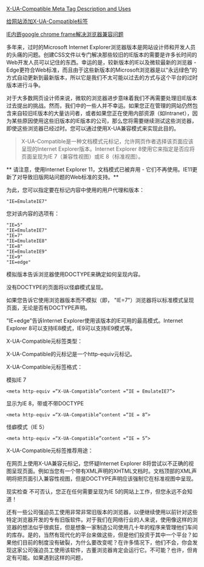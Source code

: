 
[X-UA-Compatible Meta Tag Description and Uses](https://www.thoughtco.com/xua-compatible-meta-tag-3469059)

[给网站添加X-UA-Compatible标签](http://lightcss.com/add-x-ua-compatible-meta-to-your-website/)

[IE内嵌google chrome frame解决浏览器兼容问题](http://www.cnblogs.com/xwdreamer/archive/2013/12/17/3477776.html)


  多年来，过时的Microsoft Internet Explorer浏览器版本是网站设计师和开发人员的头痛的问题。创建CSS文件以专门解决那些较旧的IE版本的需要是许多长时间的Web开发人员可以记住的东西。幸运的是，较新版本的IE以及微软最新的浏览器 - Edge更符合Web标准，而且由于这些新版本的Microsoft浏览器是以“永远绿色”的方式自动更新到最新版本，所以它是我们不太可能以过去的方式与这个平台的过时版本进行斗争。


 

对于大多数网页设计师来说，微软的浏览器进步意味着我们不再需要处理旧IE版本过去提出的挑战。然而，我们中的一些人并不幸运。如果您正在管理的网站仍然包含来自较旧IE版本的大量访问者，或者如果您正在使用内部资源（如Intranet），因为某些原因使用这些旧版本的IE版本的公司，那么您将需要继续测试这些浏览器，即使这些浏览器已经过时。您可以通过使用X-UA兼容模式来实现此目的。

> X-UA-Compatible是一种文档模式元标记，允许网页作者选择该页面应该呈现的Internet Explorer版本。Internet Explorer 8使用它来指定是否应将页面呈现为IE 7（兼容性视图）或IE 8（标准视图）。

** 请注意，使用Internet Explorer 11，文档模式已被弃用 - 它们不再使用。IE11更新了对导致旧版网站问题的Web标准的支持。**

为此，您可以指定要在标记内容中使用的用户代理和版本：
```
"IE=EmulateIE7"
```
您对该内容的选项有：
```
"IE=5"
"IE=EmulateIE7"
"IE=7"
"IE=EmulateIE8"
"IE=8"
"IE=EmulateIE9"
"IE=9"
"IE=edge"
```
模拟版本告诉浏览器使用DOCTYPE来确定如何呈现内容。


没有DOCTYPE的页面将以怪癖模式呈现。

如果您告诉它使用浏览器版本而不模拟（即，  "IE=7"）浏览器将以标准模式呈现页面，无论是否有DOCTYPE声明。

"IE=edge"告诉Internet Explorer使用该版本的IE可用的最高模式。Internet Explorer 8可以支持IE8模式，IE9可以支持IE9模式等。

X-UA-Compatible元标签类型：

X-UA-Compatible的元标记是一个http-equiv元标记。

X-UA-Compatible元标签格式：

模拟IE 7
```
<meta http-equiv =“X-UA-Compatible”content =“IE = EmulateIE7”>
```
显示为IE 8，带或不带DOCTYPE
```
<meta http-equiv =“X-UA-Compatible”content =“IE = 8”>
```
怪癖模式（IE 5）
```
<meta http-equiv =“X-UA-Compatible”content =“IE = 5”>
```
X-UA-Compatible元标签推荐用途：

在网页上使用X-UA兼容元标记，您怀疑Internet Explorer 8将尝试以不正确的视图呈现页面。例如当您有一个带有XML声明的XHTML文档时。文档顶部的XML声明将把页面引入兼容性视图，但是DOCTYPE声明应该强制它在标准视图中呈现。

现实检查
不可否认，您正在任何需要呈现为IE 5的网站上工作，但您永远不会知道！

还有一些公司强迫员工使用非常非常旧版本的浏览器，以便继续使用以前针对这些特定浏览器开发的专有旧版软件。对于我们在网络行业的人来说，使用像这样的浏览器的想法似乎很疯狂，但是想象一家制造公司使用几十年的程序来管理他们车间的库存。是的，当然有现代化的平台来做这些，但是他们投资于其中一个平台？如果他们目前的制度没有破裂，为什么要改变呢？在许多情况下，他们不会，你会发现这家公司强迫员工使用该软件，古董浏览器肯定会运行它。不可能？也许，但肯定有可能。如果遇到这样的问题，
